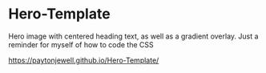 # Hero-Template
Hero image with centered heading text, as well as a gradient overlay. Just a reminder for myself of how to code the CSS

https://paytonjewell.github.io/Hero-Template/
